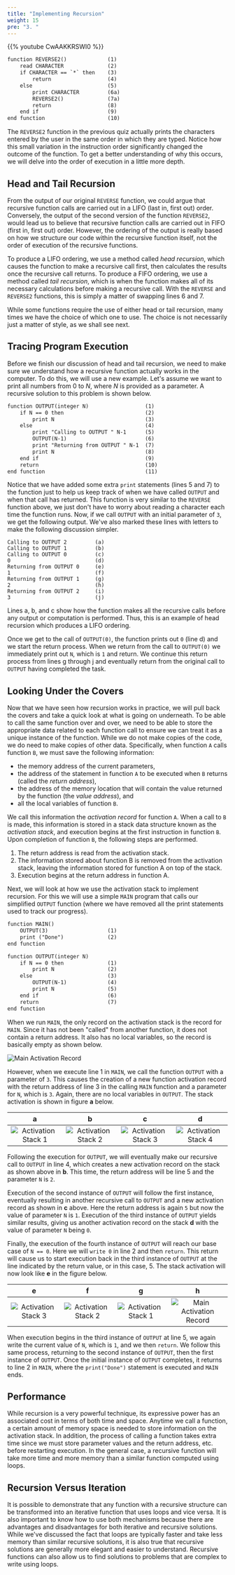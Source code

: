 ```yaml
---
title: "Implementing Recursion"
weight: 15
pre: "3. "
---
```

{{% youtube CwAAKKRSWI0 %}}

```tex
function REVERSE2()			    (1)
    read CHARACTER			    (2)
    if CHARACTER == `*` then	(3)
        return			        (4)
    else				        (5)
        print CHARACTER		    (6a)
        REVERSE2()			    (7a)
        return			        (8)
    end if 				        (9)
end function				    (10)
```

The `REVERSE2` function in the previous quiz actually prints the characters entered by the user in the same order in which they are typed. Notice how this small variation in the instruction order significantly changed the outcome of the function. To get a better understanding of why this occurs, we will delve into the order of execution in a little more depth.

## Head and Tail Recursion

From the output of our original `REVERSE` function, we could argue that recursive function calls are carried out in a LIFO (last in, first out) order. Conversely, the output of the second version of the function `REVERSE2`, would lead us to believe that recursive function calls are carried out in FIFO (first in, first out) order. However, the ordering of the output is really based on how we structure our code within the recursive function itself, not the order of execution of the recursive functions.

To produce a LIFO ordering, we use a method called _head recursion_, which causes the function to make a recursive call first, then calculates the results once the recursive call returns. To produce a FIFO ordering, we use a method called _tail recursion_, which is when the function makes all of its necessary calculations before making a recursive call. With the `REVERSE` and `REVERSE2` functions, this is simply a matter of swapping lines 6 and 7. 

While some functions require the use of either head or tail recursion, many times we have the choice of which one to use. The choice is not necessarily just a matter of style, as we shall see next. 

## Tracing Program Execution

Before we finish our discussion of head and tail recursion, we need to make sure we understand how a recursive function actually works in the computer. To do this, we will use a new example. Let's assume we want to print all numbers from 0 to $N$, where $N$ is provided as a parameter. A recursive solution to this problem is shown below.

```tex
function OUTPUT(integer N)			        (1)
    if N == 0 then					        (2)
        print N					            (3)
    else						            (4)
        print "Calling to OUTPUT " N-1		(5)
        OUTPUT(N-1)					        (6)
        print "Returning from OUTPUT " N-1	(7)
        print N					            (8)
    end if 						            (9)
    return						            (10)
end function							    (11)
```

Notice that we have added some extra `print` statements (lines 5 and 7) to the function just to help us keep track of when we have called `OUTPUT` and when that call has returned. This function is very similar to the `REVERSE` function above, we just don't have to worry about reading a character each time the function runs. Now, if we call `OUTPUT` with an initial parameter of `3`, we get the following output. We've also marked these lines with letters to make the following discussion simpler.

```
Calling to OUTPUT 2			(a)
Calling to OUTPUT 1			(b)
Calling to OUTPUT 0			(c)
0					        (d)
Returning from OUTPUT 0		(e)
1					        (f)
Returning from OUTPUT 1		(g)
2					        (h)
Returning from OUTPUT 2		(i)
3					        (j)
```

Lines a, b, and c show how the function makes all the recursive calls before any output or computation is performed. Thus, this is an example of head recursion which produces a LIFO ordering.

Once we get to the call of `OUTPUT(0)`, the function prints out `0` (line d) and we start the return process. When we return from the call to `OUTPUT(0)` we immediately print out `N`, which is `1` and return. We continue this return process from lines g through j and eventually return from the original call to `OUTPUT` having completed the task.

## Looking Under the Covers

Now that we have seen how recursion works in practice, we will pull back the covers and take a quick look at what is going on underneath. To be able to call the same function over and over, we need to be able to store the appropriate data related to each function call to ensure we can treat it as a unique instance of the function. While we do not make copies of the code, we do need to make copies of other data. Specifically, when function `A` calls function `B`, we must save the following information:

* the memory address of the current parameters,
* the address of the statement in function `A` to be executed when `B` returns (called the _return address_),
* the address of the memory location that will contain the value returned by the function (the _value address_), and
* all the local variables of function `B`.

We call this information the _activation record_ for function `A`. When a call to `B` is made, this information is stored in a stack data structure known as the _activation stack_, and execution begins at the first instruction in function `B`. Upon completion of function `B`, the following steps are performed.

1. The return address is read from the activation stack.
2. The information stored about function B is removed from the activation stack, leaving the information stored for function A on top of the stack.
3. Execution begins at the return address in function A.

Next, we will look at how we use the activation stack to implement recursion. For this we will use a simple `MAIN` program that calls our simplified `OUTPUT` function (where we have removed all the print statements used to track our progress).

```tex
function MAIN()
    OUTPUT(3) 					(1)
    print ("Done")				(2)
end function

function OUTPUT(integer N)
    if N == 0 then				(1)
        print N					(2)
    else						(3)
        OUTPUT(N-1)				(4)
        print N					(5)
    end if 						(6)
    return						(7)
end function
```

When we run `MAIN`, the only record on the activation stack is the record for `MAIN`. Since it has not been "called" from another function, it does not contain a return address. It also has no local variables, so the record is basically empty as shown below.

![Main Activation Record](../../images/6/6.4.mainstack.png)
 
However, when we execute line 1 in `MAIN`, we call the function `OUTPUT` with a parameter of `3`. This causes the creation of a new function activation record with the return address of line 3 in the calling `MAIN` function and a parameter for `N`, which is `3`. Again, there are no local variables in `OUTPUT`. The stack activation is shown in figure **a** below. 
 	 	 	 
| **a** | **b** | **c** | **d** |
|:-:|:-:|:-:|:-:|
| ![Activation Stack 1](../../images/6/6.4.stack1.png) | ![Activation Stack 2](../../images/6/6.4.stack2.png) | ![Activation Stack 3](../../images/6/6.4.stack3.png) | ![Activation Stack 4](../../images/6/6.4.stack4.png) | 
             
Following the execution for `OUTPUT`, we will eventually make our recursive call to `OUTPUT` in line 4, which creates a new activation record on the stack as shown above in **b**. This time, the return address will be line 5 and the parameter `N` is `2`. 

Execution of the second instance of `OUTPUT` will follow the first instance, eventually resulting in another recursive call to `OUTPUT` and a new activation record as shown in **c** above. Here the return address is again `5` but now the value of parameter `N` is `1`.  Execution of the third instance of `OUTPUT` yields similar results, giving us another activation record on the stack **d** with the value of parameter `N` being `0`.

Finally, the execution of the fourth instance of `OUTPUT` will reach our base case of `N == 0`. Here we will `write 0` in line 2 and then `return`. This return will cause us to start execution back in the third instance of `OUTPUT` at the line indicated by the return value, or in this case, 5. The stack activation will now look like **e** in the figure below.
 	 	 	 
| **e** | **f** | **g** | **h** |
|:-:|:-:|:-:|:-:|
| ![Activation Stack 3](../../images/6/6.4.stack3.png) | ![Activation Stack 2](../../images/6/6.4.stack2.png) | ![Activation Stack 1](../../images/6/6.4.stack1.png) | ![Main Activation Record](../../images/6/6.4.mainstack.png) | 

When execution begins in the third instance of `OUTPUT` at line 5, we again write the current value of `N`, which is `1`, and we then `return`. We follow this same process, returning to the second instance of `OUTPUT`, then the first instance of `OUTPUT`. Once the initial instance of `OUTPUT` completes, it returns to line 2 in `MAIN`, where the `print("Done")` statement is executed and `MAIN` ends.

## Performance 

While recursion is a very powerful technique, its expressive power has an associated cost in terms of both time and space. Anytime we call a function, a certain amount of memory space is needed to store information on the activation stack. In addition, the process of calling a function takes extra time since we must store parameter values and the return address, etc. before restarting execution. In the general case, a recursive function will take more time and more memory than a similar function computed using loops. 

## Recursion Versus Iteration

It is possible to demonstrate that any function with a recursive structure can be transformed into an iterative function that uses loops and vice versa. It is also important to know how to use both mechanisms because there are advantages and disadvantages for both iterative and recursive solutions. While we've discussed the fact that loops are typically faster and take less memory than similar recursive solutions, it is also true that recursive solutions are generally more elegant and easier to understand. Recursive functions can also allow us to find solutions to problems that are complex to write using loops.
